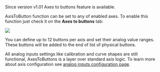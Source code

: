 Since version v1.01 Axes to buttons feature is available.

AxisToButton function can be set to any of enabled axes. To enable this function just check it on the **Axes to buttons** tab:

![](https://github.com/FreeJoy-Team/FreeJoyConfigurator/blob/master/images/axes_to_buttons/axes_to_buttons_tab.png)

You can define up to 12 buttons per axis and set their analog value ranges. These buttons will be added to the end of list of physical buttons.

All analog inputs settings like calibration and curve shapes are still functional, AxesToButtons is a layer over standard axis logic. To learn more about axis configuration see [analog inputs configuration page](https://github.com/vostrenkov/FreeJoyConfigurator/wiki/Analog-inputs-configuration).